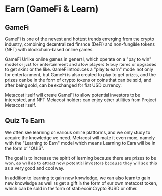 # Earn (GameFi & Learn)

## GameFi

GameFi is one of the newest and hottest trends emerging from the crypto industry, combining decentralized finance (DeFi) and non-fungible tokens (NFT) with blockchain-based online games.

GameFi Unlike online games in general, which operate on a "pay to win" model or just for entertainment and allow players to buy items or upgrades to get skins or the like. GameFiintroduces a "play to earn" model not only for entertainment, but GameFi is also created to play to get prizes, and the prizes can be in the form of crypto tokens or coins that can be sold, and after being sold, can be exchanged for fiat USD currency.

Metacost itself will create GameFi to allow potential investors to be interested, and NFT Metacost holders can enjoy other utilities from Project Metacost itself.

## Quiz To Earn

We often see learning on various online platforms, and we only study to acquire the knowledge we need. Metacost will make it even more, namely with the "Learning to Earn" model which means Learning to Earn will be in the form of "QUIS".

The goal is to increase the spirit of learning because there are prizes to be won, as well as to attract new potential investors because they will see this as a very good and cool way.

In addition to learning to gain new knowledge, we can also learn to gain new knowledge as well as get a gift in the form of our own metacost token, which can be sold in the form of stablecoinCrypto BUSD or other.
